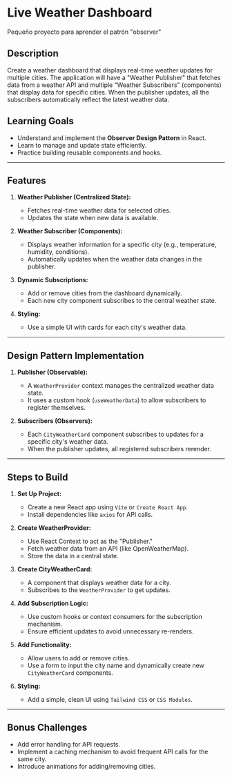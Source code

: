 # Live Weather Dashboard

Pequeño proyecto para aprender el patrón "observer"

## Description
Create a weather dashboard that displays real-time weather updates for multiple cities. The application will have a "Weather Publisher" that fetches data from a weather API and multiple "Weather Subscribers" (components) that display data for specific cities. When the publisher updates, all the subscribers automatically reflect the latest weather data.

## Learning Goals
- Understand and implement the **Observer Design Pattern** in React.
- Learn to manage and update state efficiently.
- Practice building reusable components and hooks.

---

## Features
1. **Weather Publisher (Centralized State):**
   - Fetches real-time weather data for selected cities.
   - Updates the state when new data is available.

2. **Weather Subscriber (Components):**
   - Displays weather information for a specific city (e.g., temperature, humidity, conditions).
   - Automatically updates when the weather data changes in the publisher.

3. **Dynamic Subscriptions:**
   - Add or remove cities from the dashboard dynamically.
   - Each new city component subscribes to the central weather state.

4. **Styling:**
   - Use a simple UI with cards for each city's weather data.

---

## Design Pattern Implementation

1. **Publisher (Observable):**
   - A `WeatherProvider` context manages the centralized weather data state.
   - It uses a custom hook (`useWeatherData`) to allow subscribers to register themselves.

2. **Subscribers (Observers):**
   - Each `CityWeatherCard` component subscribes to updates for a specific city's weather data.
   - When the publisher updates, all registered subscribers rerender.

---

## Steps to Build
1. **Set Up Project:**
   - Create a new React app using `Vite` or `Create React App`.
   - Install dependencies like `axios` for API calls.

2. **Create WeatherProvider:**
   - Use React Context to act as the "Publisher."
   - Fetch weather data from an API (like OpenWeatherMap).
   - Store the data in a central state.

3. **Create CityWeatherCard:**
   - A component that displays weather data for a city.
   - Subscribes to the `WeatherProvider` to get updates.

4. **Add Subscription Logic:**
   - Use custom hooks or context consumers for the subscription mechanism.
   - Ensure efficient updates to avoid unnecessary re-renders.

5. **Add Functionality:**
   - Allow users to add or remove cities.
   - Use a form to input the city name and dynamically create new `CityWeatherCard` components.

6. **Styling:**
   - Add a simple, clean UI using `Tailwind CSS` or `CSS Modules`.

---

## Bonus Challenges
- Add error handling for API requests.
- Implement a caching mechanism to avoid frequent API calls for the same city.
- Introduce animations for adding/removing cities.
